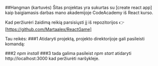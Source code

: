 ##Hangman (kartuvės)
Šitas projektas yra sukurtas su [create react app] kaip baigiamasis darbas mano akademijoje CodeAcademy iš React kurso.

Kad peržiurėri žaidimą reikią parsisiųsti jį iš repozitorijos 👉[https://github.com/Martaalex/ReactGame]

Tau reikės:
###1
Atidaryti projektą,
projekto direktorijoje gali pasileisti komandą:

###2
_npm install_
###3
tada galima pasileist
_npm_ _start_
atidaryti http://localhost:3000 kad peržiurėti naršykleje.

